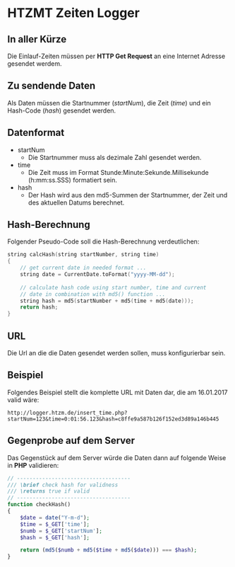 # HTZMT Zeiten Logger

## In aller Kürze

Die Einlauf-Zeiten müssen per __HTTP Get Request__ an eine Internet Adresse gesendet werdem.

## Zu sendende Daten

Als Daten müssen die Startnummer (_startNum_), die Zeit (_time_) und ein Hash-Code (_hash_) gesendet werden.

## Datenformat

* startNum
  * Die Startnummer muss als dezimale Zahl gesendet werden.
* time
  * Die Zeit muss im Format Stunde:Minute:Sekunde.Millisekunde (h:mm:ss.SSS) formatiert sein.
* hash
  * Der Hash wird aus den md5-Summen der Startnummer, der Zeit und des aktuellen Datums berechnet.

## Hash-Berechnung

Folgender Pseudo-Code soll die Hash-Berechnung verdeutlichen:

```C
string calcHash(string startNumber, string time)
{
    // get current date in needed format ...
    string date = CurrentDate.toFormat("yyyy-MM-dd");
    
    // calculate hash code using start number, time and current 
    // date in combination with md5() function ...
    string hash = md5(startNumber + md5(time + md5(date)));
    return hash;
}
```

## URL

Die Url an die die Daten gesendet werden sollen, muss konfigurierbar sein. 

## Beispiel

Folgendes Beispiel stellt die komplette URL mit Daten dar, die am 16.01.2017 valid wäre:

    http://logger.htzm.de/insert_time.php?startNum=123&time=0:01:56.123&hash=c8ffe9a587b126f152ed3d89a146b445

## Gegenprobe auf dem Server

Das Gegenstück auf dem Server würde die Daten dann auf folgende Weise in __PHP__ validieren:

```PHP
// ------------------------------------
/// \brief check hash for validness
/// \returns true if valid
// ------------------------------------
function checkHash()
{
    $date = date("Y-m-d");
    $time = $_GET['time'];
    $numb = $_GET['startNum'];
    $hash = $_GET['hash'];

    return (md5($numb + md5($time + md5($date))) === $hash);
}
```

